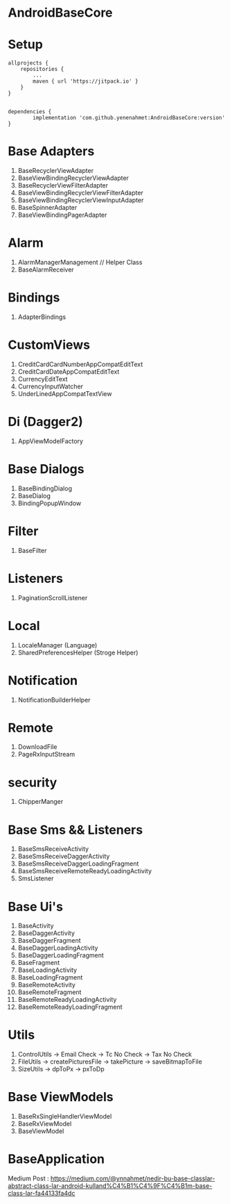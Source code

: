 # AndroidBaseCore

# Setup

	allprojects {
		repositories {
			...
			maven { url 'https://jitpack.io' }
		}
	}
  

	dependencies {
	        implementation 'com.github.yenenahmet:AndroidBaseCore:version'
	}
  

  # Base Adapters 
  1) BaseRecyclerViewAdapter
  2) BaseViewBindingRecyclerViewAdapter
  3) BaseRecyclerViewFilterAdapter
  4) BaseViewBindingRecyclerViewFilterAdapter
  5) BaseViewBindingRecyclerViewInputAdapter
  6) BaseSpinnerAdapter
  7) BaseViewBindingPagerAdapter
  
  # Alarm
  1) AlarmManagerManagement // Helper Class
  2) BaseAlarmReceiver 
  
  # Bindings 
  1) AdapterBindings
  
  # CustomViews 
  1) CreditCardCardNumberAppCompatEditText
  2) CreditCardDateAppCompatEditText
  3) CurrencyEditText
  4) CurrencyInputWatcher
  5) UnderLinedAppCompatTextView
  
  # Di (Dagger2)
  1) AppViewModelFactory 
  
  # Base Dialogs
  1) BaseBindingDialog 
  2) BaseDialog
  3) BindingPopupWindow
  
  # Filter
  1) BaseFilter
  
  # Listeners 
  1) PaginationScrollListener
  
  # Local
  1) LocaleManager  (Language)
  2) SharedPreferencesHelper (Stroge Helper)
  
  # Notification
  1) NotificationBuilderHelper
  
  # Remote
  1) DownloadFile 
  2) PageRxInputStream 
  
  # security
  1) ChipperManger
  
  # Base Sms && Listeners
  1) BaseSmsReceiveActivity
  2) BaseSmsReceiveDaggerActivity
  3) BaseSmsReceiveDaggerLoadingFragment
  4) BaseSmsReceiveRemoteReadyLoadingActivity
  5) SmsListener
  
  # Base Ui's
  1) BaseActivity
  2) BaseDaggerActivity
  3) BaseDaggerFragment
  4) BaseDaggerLoadingActivity
  5) BaseDaggerLoadingFragment
  6) BaseFragment
  7) BaseLoadingActivity
  8) BaseLoadingFragment
  9) BaseRemoteActivity
  10) BaseRemoteFragment
  11) BaseRemoteReadyLoadingActivity
  12) BaseRemoteReadyLoadingFragment
  
  # Utils 
  1) ControlUtils 
  	-> Email Check
	-> Tc No Check
	-> Tax No Check
  2) FileUtils 
   	-> createPicturesFile
	-> takePicture
	-> saveBitmapToFile
  3) SizeUtils 
  	-> dpToPx
	-> pxToDp
	
# Base ViewModels	
  1) BaseRxSingleHandlerViewModel
  2) BaseRxViewModel
  3) BaseViewModel
  
# BaseApplication
 
 
  Medium Post :
  https://medium.com/@ynnahmet/nedir-bu-base-classlar-abstract-class-lar-android-kulland%C4%B1%C4%9F%C4%B1m-base-class-lar-fa44133fa4dc
